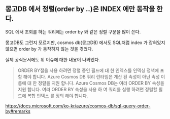 
## 몽고DB 에서 정렬(order by ..)은 INDEX 에만 동작을 한다.


SQL 에서 조회를 하는 쿼리에는 order by 와 같은 정렬 구문을 많이 쓴다.

몽고DB도 그런지 모르지만, cosmos db(몽고DB) 에서도 SQL처럼 index 가 잡혀있지 않으면 order by 가 동작하지 않는 것을 겪었다.

실제 공식문서에도 위 이슈에 대한 내용이 나와있다.

> ORDER BY절을 사용 하려면 정렬 중인 필드에 대 한 인덱스를 인덱싱 정책에 포함 해야 합니다. Azure Cosmos DB 쿼리 런타임은 계산 된 속성이 아닌 속성 이름에 대 한 정렬을 지원 합니다. Azure Cosmos DB는 여러 ORDER BY 속성을 지원 합니다. 여러 ORDER BY 속성을 사용 하 여 쿼리를 실행 하려면 정렬할 필드에 복합 인덱스 를 정의 해야 합니다.

https://docs.microsoft.com/ko-kr/azure/cosmos-db/sql-query-order-by#remarks
